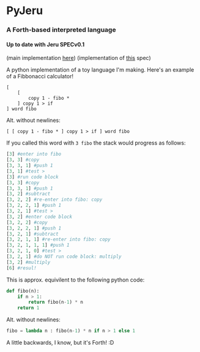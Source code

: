 # PyJeru
### A Forth-based interpreted language
#### Up to date with Jeru SPECv0.1

(main implementation [here](https://github.com/Flexilis-anatis/Jeru))
(implementation of [this](https://github.com/Flexilis-anatis/Jeru/blob/master/SPECv0.1.md) spec)

A python implementation of a toy language I'm making. Here's an example of a
Fibbonacci calculator!

```Forth
[
    [
        copy 1 - fibo *
    ] copy 1 > if
] word fibo
```
Alt. without newlines:
```Forth
[ [ copy 1 - fibo * ] copy 1 > if ] word fibo
```
If you called this word with `3 fibo` the stack would progress as follows:
```Python
[3] #enter into fibo
[3, 3] #copy
[3, 3, 1] #push 1
[3, 1] #test >
[3] #run code block
[3, 3] #copy
[3, 3, 1] #push 1
[3, 2] #subtract
[3, 2, 2] #re-enter into fibo: copy
[3, 2, 2, 1] #push 1
[3, 2, 1] #test >
[3, 2] #enter code block
[3, 2, 2] #copy
[3, 2, 2, 1] #push 1
[3, 2, 1] #subtract
[3, 2, 1, 1] #re-enter into fibo: copy
[3, 2, 1, 1, 1] #push 1
[3, 2, 1, 0] #test >
[3, 2, 1] #do NOT run code block: multiply
[3, 2] #multiply
[6] #resul!
```

This is approx. equivilent to the following python code:

```Python
def fibo(n):
    if n > 1:
        return fibo(n-1) * n
    return 1
```

Alt. without newlines:

```Python
fibo = lambda n : fibo(n-1) * n if n > 1 else 1
```

A little backwards, I know, but it's Forth! :D
